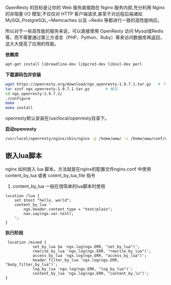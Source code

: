 OpenResty 的目标是让你的 Web 服务直接跑在 Nginx 服务内部,充分利用 Nginx 的非阻塞 I/O 模型,不仅仅对 HTTP 客户端请求,甚至于对远程后端诸如 MySQL,PostgreSQL,~Memcaches 以及 ~Redis 等都进行一致的高性能响应。

所以对于一些高性能的服务来说，可以直接使用 OpenResty 访问 Mysql或Redis等，而不需要通过第三方语言（PHP、Python、Ruby）等来访问数据库再返回，这大大提高了应用的性能。

**依赖库**

```bash
apt-get install libreadline-dev libpcre3-dev libssl-dev perl
```

**下载源码包并安装**

```bash
wget https://openresty.org/download/ngx_openresty-1.9.7.1.tar.gz   # 下载
tar xzvf ngx_openresty-1.9.7.1.tar.gz       # 解压
cd ngx_openresty-1.9.7.1/ 
./configure
make 
make install
```

openresty默认安装在/usr/local/openresty目录下。

**启动openresty**

```bash
/usr/local/openresty/nginx/sbin/nginx -p /home/www/ -c /home/www/conf/nginx.conf
```

## 嵌入lua脚本

nginx 如何嵌入 lua 脚本。方法就是在nginx的配置文件nginx.conf 中使用 content_by_lua 或者 cotent_by_lua_file 指令

1. content_by_lua 一般在很简单的lua脚本时使用

```nginx
location /lua {
    set $test "hello, world";
    content_by_lua '
        ngx.header.content_type = "text/plain";
    	nax.say(ngx.var.test);
    ';
}
```

**执行阶段**

```nginx
 location /mixed {
            set_by_lua $a 'ngx.log(ngx.ERR, "set_by_lua")';
            rewrite_by_lua 'ngx.log(ngx.ERR, "rewrite_by_lua")';
            access_by_lua 'ngx.log(ngx.ERR, "access_by_lua")';
            header_filter_by_lua 'ngx.log(ngx.ERR, "body_filter_by_lua")';
            log_by_lua 'ngx.log(ngx.ERR, "log_by_lua")';
            content_by_lua 'ngx.log(ngx.ERR, "content_by_lu")';
}
```

